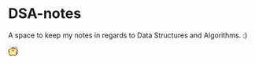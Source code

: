 # DSA-notes
A space to keep my notes in regards to Data Structures and Algorithms. :)

![Alt text](imgs/spinning_pompom.gif)